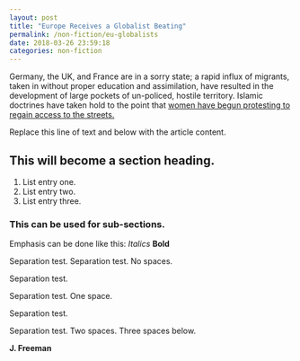 ```yaml
---
layout: post
title: "Europe Receives a Globalist Beating"
permalink: /non-fiction/eu-globalists
date: 2018-03-26 23:59:18
categories: non-fiction
---
```


Germany, the UK, and France are in a sorry state; a rapid influx of migrants, taken in without proper education and assimilation, have resulted in the development of large pockets of un-policed, hostile territory. Islamic doctrines have taken hold to the point that [women have begun protesting to regain access to the streets.](https://www.express.co.uk/news/world/742883/Immigration-French-women-protests-take-back-streets-Muslim-majority-areas-France-Paris)


Replace this line of text and below with the article content.


## This will become a section heading.
1. List entry one.
2. List entry two.
3. List entry three.

### This can be used for sub-sections.

Emphasis can be done like this: *Italics* **Bold**


Separation test.
Separation test. No spaces.


Separation test.

Separation test. One space.


Separation test.


Separation test. Two spaces. Three spaces below.



**J. Freeman**
